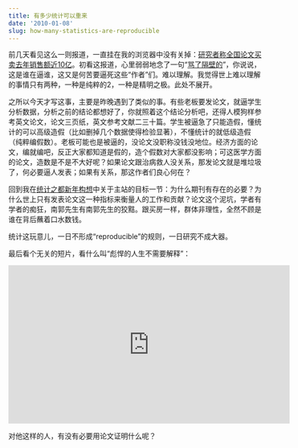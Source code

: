 ```yaml
---
title: 有多少统计可以重来
date: '2010-01-08'
slug: how-many-statistics-are-reproducible
---
```


前几天看见这么一则报道，一直挂在我的浏览器中没有关掉：[研究者称全国论文买卖去年销售额近10亿](http://news.sina.com.cn/c/sd/2010-01-05/004319397311.shtml)。初看这报道，心里弱弱地念了一句“[骂了隔壁的](http://www.baidu.com/s?wd=%C2%EE%C1%CB%B8%F4%B1%DA%B5%C4)”，你说说，这是谁在逼谁，这又是何苦要逼死这些“作者”们。难以理解。我觉得世上难以理解的事情只有两种，一种是纯粹的2，一种是精明之极。此处不展开。

之所以今天才写这事，主要是昨晚遇到了类似的事。有些老板要发论文，就逼学生分析数据，分析之前的结论都想好了，你就照着这个结论分析吧，还得人模狗样参考英文论文，论文三页纸，英文参考文献二三十篇。学生被逼急了只能造假，懂统计的可以高级造假（比如删掉几个数据使得检验显著），不懂统计的就低级造假（纯粹编假数）。老板可能也是被逼的，没论文没职称没钱没地位。经济方面的论文，编就编吧，反正大家都知道是假的，造个假数对大家都没影响；可这医学方面的论文，造数是不是不大好呢？如果论文跟治病救人没关系，那发论文就是堆垃圾了，何必要逼人发表；如果有关系，那这作者们良心何在？

回到我在[统计之都新年构想](/cn/2009/12/cos-in-2010/)中关于主站的目标一节：为什么期刊有存在的必要？为什么世上只有发表论文这一种指标来衡量人的工作和贡献？论文这个泥坑，学者有学者的痴狂，南郭先生有南郭先生的狡黠。跟买房一样，群体非理性，全然不顾是谁在背后蘸着口水数钱。

统计这玩意儿，一日不形成“reproducible”的规则，一日研究不成大器。

最后看个无关的短片，看什么叫“彪悍的人生不需要解释”：

<iframe src="http://embed.ted.com/talks/pranav_mistry_the_thrilling_potential_of_sixthsense_technology.html" width="560" height="315" frameborder="0" scrolling="no" webkitAllowFullScreen mozallowfullscreen allowFullScreen></iframe>

对他这样的人，有没有必要用论文证明什么呢？
